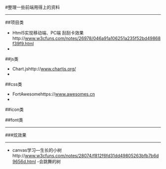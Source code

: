 #整理一些前端用得上的资料
***
##项目类
- Html5实现移动端、PC端 刮刮卡效果http://www.w3cfuns.com/notes/26978/046a91a106251a235f52bd49868f39f9.html
-
##js类
 - Chart.jshttp://www.chartjs.org/
 -
##css类
- FortAwesomehttps://www.awesomes.cn
-
##icon类

##font类

***
###炫效果
***
- canvas学习—生长的小树http://www.w3cfuns.com/notes/28074/f812f6fd31dd49805263bfb7b6d9656d.html
-会跳舞的树
